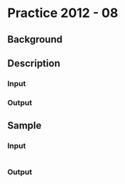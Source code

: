 # Practice 2012 - 08

## Background

## Description

### Input

### Output

## Sample
### Input
```
```

### Output
```
```